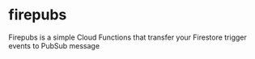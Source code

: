 # firepubs
Firepubs is a simple Cloud Functions that transfer your Firestore trigger events to PubSub message

